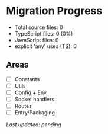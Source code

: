 # Migration Progress

- Total source files: 0
- TypeScript files: 0 (0%)
- JavaScript files: 0
- explicit 'any' uses (TS): 0

## Areas
- [ ] Constants
- [ ] Utils
- [ ] Config + Env
- [ ] Socket handlers
- [ ] Routes
- [ ] Entry/Packaging

_Last updated: pending_

